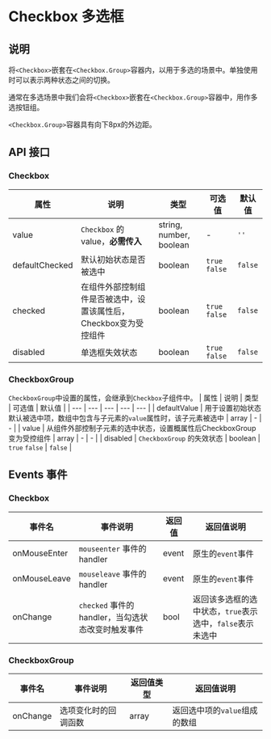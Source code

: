 # Checkbox 多选框

## 说明

将`<Checkbox>`嵌套在`<Checkbox.Group>`容器内，以用于多选的场景中。单独使用时可以表示两种状态之间的切换。

通常在多选场景中我们会将`<Checkbox>`嵌套在`<Checkbox.Group>`容器中，用作多选按钮组。

`<Checkbox.Group>`容器具有向下8px的外边距。

## API 接口
### Checkbox
| 属性 | 说明 | 类型 | 可选值 | 默认值 |
| --- | --- | --- | --- | --- |
| value | `Checkbox` 的 value，**必需传入** | string, number, boolean | - | `''` |
| defaultChecked | 默认初始状态是否被选中 | boolean | `true` `false` | `false` |
| checked | 在组件外部控制组件是否被选中，设置该属性后，Checkbox变为受控组件 | boolean | `true` `false` | `false` |
| disabled | 单选框失效状态 | boolean | `true` `false` | `false` |

### CheckboxGroup
`CheckboxGroup`中设置的属性，会继承到`Checkbox`子组件中。
| 属性 | 说明 | 类型 | 可选值 | 默认值 |
| --- | --- | --- | --- | --- |
| defaultValue | 用于设置初始状态默认被选中项，数组中包含与子元素的`value`属性时，该子元素被选中 | array | - | - |
| value | 从组件外部控制子元素的选中状态，设置概属性后CheckboxGroup变为受控组件 | array | - | - |
| disabled | `CheckboxGroup` 的失效状态 | boolean | `true` `false` | `false` |

## Events 事件
### Checkbox
| 事件名 | 事件说明 | 返回值 | 返回值说明 |
| --- | --- | --- | --- |
| onMouseEnter | `mouseenter` 事件的 handler | event | 原生的`event`事件 |
| onMouseLeave | `mouseleave` 事件的 handler | event | 原生的`event`事件 |
| onChange | `checked` 事件的 handler，当勾选状态改变时触发事件 | bool | 返回该多选框的选中状态，`true`表示选中，`false`表示未选中 |

### CheckboxGroup
| 事件名 | 事件说明 | 返回值类型 | 返回值说明 |
| --- | --- | --- | --- |
| onChange | 选项变化时的回调函数 | array | 返回选中项的`value`组成的数组 |